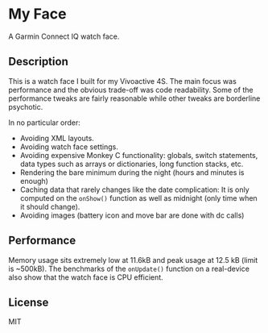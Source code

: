 # My Face

A Garmin Connect IQ watch face.

## Description

This is a watch face I built for my Vivoactive 4S. The main focus was performance and the obvious trade-off was code readability. Some of the performance tweaks are fairly reasonable while other tweaks are borderline psychotic.

In no particular order:

- Avoiding XML layouts.
- Avoiding watch face settings.
- Avoiding expensive Monkey C functionality: globals, switch statements, data types such as arrays or dictionaries, long function stacks, etc.
- Rendering the bare minimum during the night (hours and minutes is enough)
- Caching data that rarely changes like the date complication: It is only computed on the `onShow()` function as well as midnight (only time when it should change).
- Avoiding images (battery icon and move bar are done with dc calls)

## Performance

Memory usage sits extremely low at 11.6kB and peak usage at 12.5 kB (limit is ~500kB). The benchmarks of the `onUpdate()` function on a real-device also show that the watch face is CPU efficient.

## License

MIT
